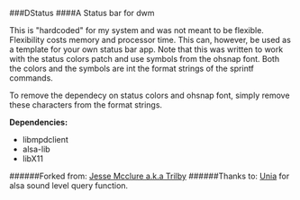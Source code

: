 ###DStatus
####A Status bar for dwm

This is "hardcoded" for my system and was not meant to be flexible.  Flexibility costs memory and processor time.
This can, however, be used as a template for your own status bar app.
Note that this was written to work with the status colors patch and use symbols from the ohsnap font.  Both the colors and the symbols are int the format strings of the sprintf commands.

To remove the dependecy on status colors and ohsnap font, simply remove these characters from the format strings.

__Dependencies:__
* libmpdclient
* alsa-lib
* libX11

######Forked from: [Jesse Mcclure a.k.a Trilby](http://github.com/trilbywhite)
######Thanks to: [Unia](http://github.com/unia) for alsa sound level query function.
